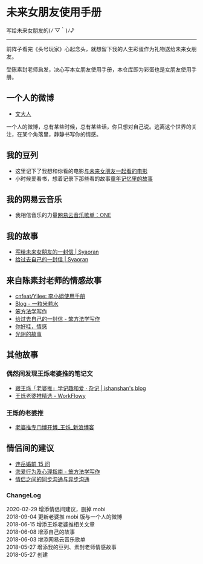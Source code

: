 # 未来女朋友使用手册

写给未来女朋友的(ﾉ´▽｀)ﾉ♪

--- 

前阵子看完《头号玩家》心起念头，就想留下我的人生彩蛋作为礼物送给未来女朋友。  

受陈素封老师启发，决心写本女朋友使用手册，本仓库即为彩蛋也是女朋友使用手册。 

## 一个人的微博

- [文大人](http://murwen.lofter.com/)

一个人的微博，总有某些时候，总有某些话，你只想对自己说。逃离这个世界的关注，在某个角落里，静静书写你的情感。

## 我的豆列
* 这里记下了我想和你看的电影[与未来女朋友一起看的电影](https://www.douban.com/doulist/48979289/)
* 小时候爱看书，想着记录下那些看的故事[童年记忆里的故事](https://www.douban.com/doulist/49010482/)

## 我的网易云音乐
* 我相信音乐的力量[网易云音乐歌单：ONE](http://music.163.com/playlist?id=391105952&userid=112833822)

##  我的故事
* [写给未来女朋友的一封信 | Syaoran](http://blgo.syaoran.me/blgo/ALetterToAFutureGirlfriend.html)
* [给过去自己的一封信 | Syaoran](http://blgo.syaoran.me/blgo/ToMyselfLetter.html)

## 来自陈素封老师的情感故事
* [cnfeat/Yilee: 李小姐使用手册](https://github.com/cnfeat/Yilee)
* [Blog - 一粒米若水](http://www.yilee.me/)
* [笨方法学写作](http://www.cnfeat.com/)
* [给过去自己的一封信 - 笨方法学写作](http://www.cnfeat.com/blog/2017/03/03/a-letter-to-myself-in-that-past/)
* [你好哇，情感](https://mp.weixin.qq.com/s?__biz=MzA4MTQ0NDQxNg==&mid=2650639261&idx=1&sn=35afc9effa2f010ee36d34b32ec3edea&chksm=879dc0b2b0ea49a4f6f044740b1a152245440ae3b56a5602ba0d385cdd66819ebc56791bf449#rd)
* [光阴的故事](https://mp.weixin.qq.com/s?__biz=MzA4MTQ0NDQxNg==&mid=2650639252&idx=1&sn=bbf78e3ed807f77a04fc9bd10a5d98c6&chksm=879dc0bbb0ea49adf31cb4bb6b3307472f08bdc6d443ee77c3b2bf23929d131315e0dd90e8c1#rd)

## 其他故事

### 偶然间发现王烁老婆推的笔记文

* [跟王烁「老婆推」学记趣和爱 · 杂记 | ishanshan's blog](http://ishanshan.top/selfedu/TipsLiveAFascinatingLife.html)
* [王烁老婆推精选 - WorkFlowy](https://workflowy.com/s/CO_N.3qiR2I8Pry)

### 王烁的老婆推

* [老婆推专门博开博_王烁_新浪博客](http://blog.sina.com.cn/s/blog_61c51bd70100k7ka.html)

## 情侣间的建议
- [连岳婚前 15 问](https://github.com/myerandme/ToFutureGirlfriend/blob/master/lianyue%EF%BC%9AMarriage15AsK.md)
- [恋爱行为及心理指南 - 笨方法学写作](https://www.cnfeat.com/blog/2014/03/19/love-guide/)
- [情侣之间的同步沟通与异步沟通](https://github.com/myerandme/ToFutureGirlfriend/blob/master/Communicate.md)

### ChangeLog

2020-02-29 增添情侣间建议，删掉 mobi  
2018-09-04 更新老婆推 mobi 版与一个人的微博  
2018-06-15 增添王烁老婆推相关文章  
2018-06-08 增添自己的故事  
2018-06-03 增添网易云音乐歌单  
2018-05-27 增添我的豆列、素封老师情感故事  
2018-05-27 创建
